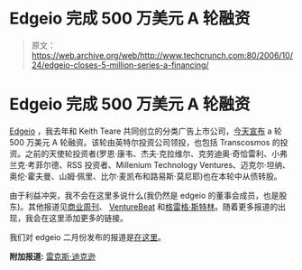 # Edgeio 完成 500 万美元 A 轮融资 

> 原文：<https://web.archive.org/web/http://www.techcrunch.com:80/2006/10/24/edgeio-closes-5-million-series-a-financing/>

# Edgeio 完成 500 万美元 A 轮融资

 [](https://web.archive.org/web/20230216124646/http://www.edgeio.com/) [Edgeio](https://web.archive.org/web/20230216124646/http://www.edgeio.com/) ，我去年和 Keith Teare 共同创立的分类广告上市公司，[今天宣布](https://web.archive.org/web/20230216124646/http://blog.edgeio.com/?p=40) a 轮 500 万美元 A 轮融资。该轮由英特尔投资公司领投，也包括 Transcosmos 的投资。之前的天使轮投资者(罗恩·康韦、杰夫·克拉维尔、克劳迪奥·奇恰雷利、小弗兰克·考菲尔德、RSS 投资者、Millenium Technology Ventures、迈克尔·坦纳、奥伦·霍夫曼、山姆·佩里、比尔·麦凯布和路易斯·莫尼耶)也在本轮中从债转股。

由于利益冲突，我不会在这里多说什么(我仍然是 edgeio 的董事会成员，也是股东)。其他报道见[商业周刊](https://web.archive.org/web/20230216124646/http://www.businessweek.com/the_thread/techbeat/archives/2006/10/edgeio_has_been.html?campaign_id=rss_blog_blogspotting)、 [VentureBeat](https://web.archive.org/web/20230216124646/http://venturebeat.com/2006/10/23/edgeio-gets-5-million-to-expand-web-20-classifieds-site/) 和[格雷格·斯特林](https://web.archive.org/web/20230216124646/http://gesterling.wordpress.com/2006/10/24/edgio-gets-5-million-in-vc-money/)。随着更多报道的出现，我会在这里添加更多的链接。

我们对 edgeio 二月份发布的报道是[在这里](https://web.archive.org/web/20230216124646/https://techcrunch.com/2006/02/27/edgeio-launches/)。

**附加报道:**
[雷克斯·迪克逊](https://web.archive.org/web/20230216124646/http://rexdixon.wordpress.com/2006/10/24/edgeio-secures-5-million/)